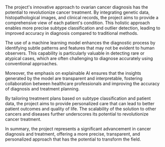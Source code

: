 The project's innovative approach to ovarian cancer diagnosis has the potential to revolutionize cancer treatment. By integrating genetic data, histopathological images, and clinical records, the project aims to provide a comprehensive view of each patient's condition. This holistic approach enables more precise subtype classification and outlier detection, leading to improved accuracy in diagnosis compared to traditional methods.

The use of a machine learning model enhances the diagnostic process by identifying subtle patterns and features that may not be evident to human observers. This capability is particularly valuable in detecting rare or atypical cases, which are often challenging to diagnose accurately using conventional approaches.

Moreover, the emphasis on explainable AI ensures that the insights generated by the model are transparent and interpretable, fostering collaboration between healthcare professionals and improving the accuracy of diagnosis and treatment planning.

By tailoring treatment plans based on subtype classification and patient data, the project aims to provide personalized care that can lead to better patient outcomes and quality of life. The scalability of the solution to other cancers and diseases further underscores its potential to revolutionize cancer treatment.

In summary, the project represents a significant advancement in cancer diagnosis and treatment, offering a more precise, transparent, and personalized approach that has the potential to transform the field.
